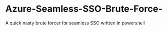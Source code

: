 # Azure-Seamless-SSO-Brute-Force-
A quick nasty brute forcer for seamless SSO written in powershell
